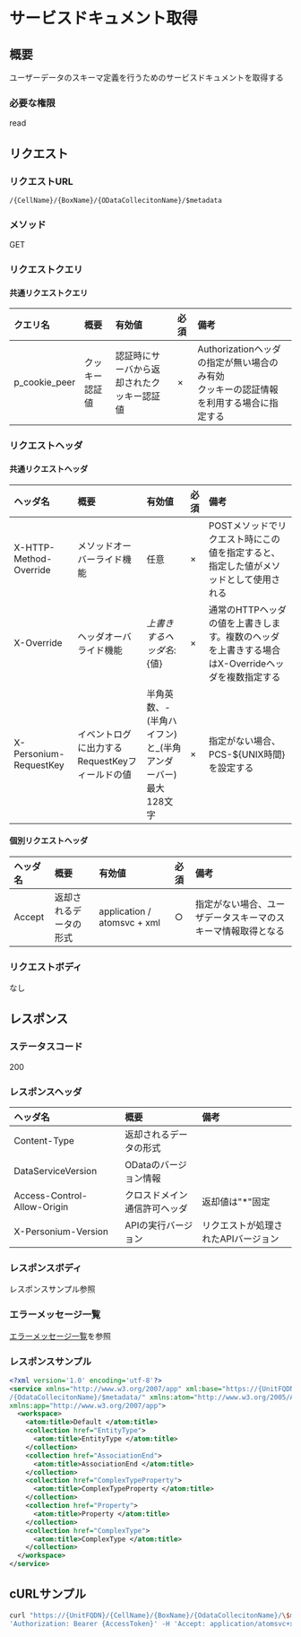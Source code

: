 # サービスドキュメント取得
## 概要
ユーザーデータのスキーマ定義を行うためのサービスドキュメントを取得する
### 必要な権限
read

## リクエスト
### リクエストURL
```
/{CellName}/{BoxName}/{ODataCollecitonName}/$metadata
```
### メソッド
GET
### リクエストクエリ
#### 共通リクエストクエリ
|クエリ名|概要|有効値|必須|備考|
|:--|:--|:--|:--|:--|
|p_cookie_peer|クッキー認証値|認証時にサーバから返却されたクッキー認証値|×|Authorizationヘッダの指定が無い場合のみ有効<br>クッキーの認証情報を利用する場合に指定する|
### リクエストヘッダ
#### 共通リクエストヘッダ
|ヘッダ名|概要|有効値|必須|備考|
|:--|:--|:--|:--|:--|
|X-HTTP-Method-Override|メソッドオーバーライド機能|任意|×|POSTメソッドでリクエスト時にこの値を指定すると、指定した値がメソッドとして使用される|
|X-Override|ヘッダオーバライド機能|${上書きするヘッダ名}:${値}|×|通常のHTTPヘッダの値を上書きします。複数のヘッダを上書きする場合はX-Overrideヘッダを複数指定する|
|X-Personium-RequestKey|イベントログに出力するRequestKeyフィールドの値|半角英数、-(半角ハイフン)と_(半角アンダーバー)<br>最大128文字|×|指定がない場合、PCS-${UNIX時間}を設定する|
#### 個別リクエストヘッダ
|ヘッダ名|概要|有効値|必須|備考|
|:--|:--|:--|:--|:--|
|Accept|返却されるデータの形式|application / atomsvc &#8203;&#8203;+ xml|○|指定がない場合、ユーザデータスキーマのスキーマ情報取得となる|
### リクエストボディ
なし

## レスポンス
### ステータスコード
200
### レスポンスヘッダ
|ヘッダ名|概要|備考|
|:--|:--|:--|
|Content-Type|返却されるデータの形式||
|DataServiceVersion|ODataのバージョン情報||
|Access-Control-Allow-Origin|クロスドメイン通信許可ヘッダ|返却値は"*"固定|
|X-Personium-Version|APIの実行バージョン|リクエストが処理されたAPIバージョン|

### レスポンスボディ
レスポンスサンプル参照
### エラーメッセージ一覧
[エラーメッセージ一覧](004_Error_Messages.md)を参照

### レスポンスサンプル
```xml
<?xml version='1.0' encoding='utf-8'?>
<service xmlns="http://www.w3.org/2007/app" xml:base="https://{UnitFQDN}/{CellName}/{BoxName}
/{OdataCollecitonName}/$metadata/" xmlns:atom="http://www.w3.org/2005/Atom" 
xmlns:app="http://www.w3.org/2007/app">
  <workspace>
    <atom:title>Default </atom:title>
    <collection href="EntityType">
      <atom:title>EntityType </atom:title>
    </collection>
    <collection href="AssociationEnd">
      <atom:title>AssociationEnd </atom:title>
    </collection>
    <collection href="ComplexTypeProperty">
      <atom:title>ComplexTypeProperty </atom:title>
    </collection>
    <collection href="Property">
      <atom:title>Property </atom:title>
    </collection>
    <collection href="ComplexType">
      <atom:title>ComplexType </atom:title>
    </collection>
  </workspace>
</service>
```


## cURLサンプル

```sh
curl "https://{UnitFQDN}/{CellName}/{BoxName}/{OdataCollecitonName}/\$metadata' -X GET -i -H \
'Authorization: Bearer {AccessToken}' -H 'Accept: application/atomsvc+xml'
```

